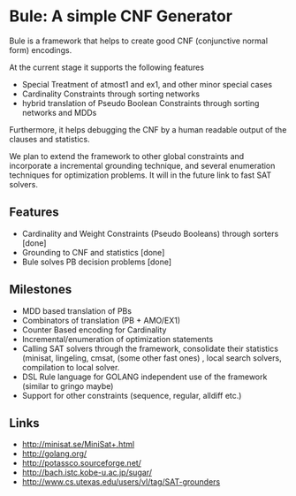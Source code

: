 Bule: A simple CNF Generator
=====================================

Bule is a framework that helps to create good CNF (conjunctive normal form) encodings.

At the current stage it supports the following features

* Special Treatment of atmost1 and ex1, and other minor special cases
* Cardinality Constraints through sorting networks
* hybrid translation of Pseudo Boolean Constraints through sorting networks and MDDs

Furthermore, it helps debugging the CNF by a human readable output of the clauses and statistics. 

We plan to extend the framework to other global constraints and incorporate
a incremental grounding technique, and several enumeration techniques for
optimization problems. It will in the future link to fast SAT solvers. 


Features
----------
* Cardinality and Weight Constraints (Pseudo Booleans) through sorters [done]
* Grounding to CNF and statistics [done]
* Bule solves PB decision problems [done]

Milestones
----------

* MDD based translation of PBs
* Combinators of translation (PB + AMO/EX1)
* Counter Based encoding for Cardinality
* Incremental/enumeration of optimization statements 
* Calling SAT solvers through the framework, consolidate their statistics
    (minisat, lingeling, cmsat, (some other fast ones) , local search solvers,
    compilation to local solver. 
* DSL Rule language for GOLANG independent use of the framework (similar to gringo maybe)
* Support for other constraints (sequence, regular, alldiff etc.)

Links
-----
* http://minisat.se/MiniSat+.html
* http://golang.org/
* http://potassco.sourceforge.net/
* http://bach.istc.kobe-u.ac.jp/sugar/
* http://www.cs.utexas.edu/users/vl/tag/SAT-grounders

